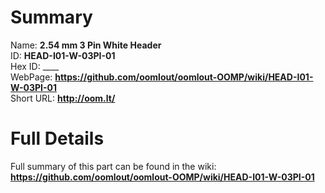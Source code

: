 
Summary
=================
  
Name: __2.54 mm 3 Pin White Header__    
ID: __HEAD-I01-W-03PI-01__   
Hex ID: ____   
WebPage: __https://github.com/oomlout/oomlout-OOMP/wiki/HEAD-I01-W-03PI-01__   
Short URL: __http://oom.lt/__   

Full Details
==========================
Full summary of this part can be found in the wiki:   
__https://github.com/oomlout/oomlout-OOMP/wiki/HEAD-I01-W-03PI-01__    

